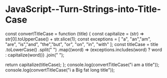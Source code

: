 # JavaScript--Turn-Strings-into-Title-Case

const convertTitleCase = function (title) {
  const capitalize = (str) => str[0].toUpperCase() + str.slice(1);
  const exceptions = [  "a", "an","am", "are", "is","and", "the","but", "or", "on", "in",
    "with" ];
  const titleCase = title
    .toLowerCase()
    .split(" ")
    .map((word) => (exceptions.includes(word) ? word : capitalize(word)))
    .join(" ");

  return capitalize(titleCase);
};
console.log(convertTitleCase("i am a title"));
console.log(convertTitleCase("i a Big fat long title"));
